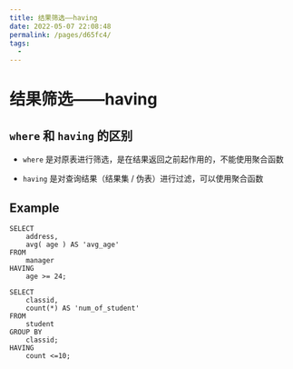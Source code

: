 ```yaml
---
title: 结果筛选——having
date: 2022-05-07 22:08:48
permalink: /pages/d65fc4/
tags:
  - 
---
```

# 结果筛选——having

## `where` 和 `having` 的区别

- `where` 是对原表进行筛选，是在结果返回之前起作用的，不能使用聚合函数

- `having` 是对查询结果（结果集 / 伪表）进行过滤，可以使用聚合函数

## Example

```mysql
SELECT
	address,
	avg( age ) AS 'avg_age' 
FROM
	manager 
HAVING
	age >= 24;
```

```mysql
SELECT
	classid,
	count(*) AS 'num_of_student' 
FROM
	student 
GROUP BY
	classid;
HAVING
	count <=10;
```

